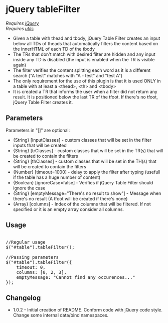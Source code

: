 jQuery tableFilter
==================
*Requires [jQuery](http://jquery.com/)*  
*Requires [utils](https://github.com/FagnerMartinsBrack/jQuery-Table-Filter/blob/master/src/utils.js)*

* Given a table with thead and tbody, jQuery Table Filter creates an input below all TDs of theads that automatically filters the content based on the innerHTML of each TD of the tbody
* The TRs that don't match with desired filter are hidden and any input inside any TD is disabled (the input is enabled when the TR is visible again)
* The filter verifies the content splitting each word as it is a different search ("A test" matches with "A - test" and "test A")
* The only requirement for the use of this plugin is that it is used ONLY in a table with at least a &lt;thead&gt;, &lt;th&gt; and &lt;tbody&gt;
* It is created a TR that informs the user when a filter did not return any result. It is positioned below the last TR of the tfoot. If there's no tfoot, jQuery Table Filter creates it.

Parameters
----------
Parameters in "[]" are optional:
* {String} [inputClasses] - custom classes that will be set in the filter inputs that will be created
* {String} [trClasses] - custom classes that will be set in the TR(s) that will be created to contain the filters
* {String} [thClasses] - custom classes that will be set in the TH(s) that will be created to contain the filters
* {Number} [timeout=1000] - delay to apply the filter after typing (usefull if the table has a huge number of content)
* {Boolean} [ignoreCase=false] - Verifies if jQuery Table Filter should ignore the case
* {String} [emptyMessage="There's no result to show"] - Message when there's no result (A tfoot will be created if there's none)
* {Array} [columns] - Index of the columns that will be filtered. If not specified or it is an empty array consider all columns.

Usage
-----
<pre>

//Regular usage
$("#table").tableFilter();

//Passing parameters
$("#table").tableFilter({
    timeout: 0,
    columns: [0, 2, 3],
    emptyMessage: "Cannot find any occurences..."
});
</pre>

Changelog
--------
* 1.0.2 - Initial creation of README. Conform code with jQuery code style. Change some internal data/bind namespaces.
